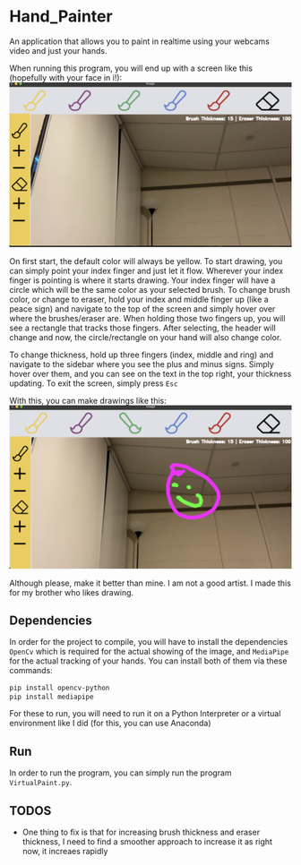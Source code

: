 # Hand_Painter

An application that allows you to paint in realtime using your webcams video and just your hands.

When running this program, you will end up with a screen like this (hopefully with your face in i!):
![Initial screen](image.png)

On first start, the default color will always be yellow. To start drawing, you can simply point your index finger and just let it flow. Wherever your index finger is pointing is where it starts drawing. Your index finger will have a circle which will be the same color as your selected brush. To change brush color, or change to eraser, hold your index and middle finger up (like a peace sign) and navigate to the top of the screen and simply hover over where the brushes/eraser are. When holding those two fingers up, you will see a rectangle that tracks those fingers. After selecting, the header will change and now, the circle/rectangle on your hand will also change color.

To change thickness, hold up three fingers (index, middle and ring) and navigate to the sidebar where you see the plus and minus signs. Simply hover over them, and you can see on the text in the top right, your thickness updating. To exit the screen, simply press `Esc`

With this, you can make drawings like this:
![A smiley face](image-1.png)

Although please, make it better than mine. I am not a good artist. I made this for my brother who likes drawing.

## Dependencies

In order for the project to compile, you will have to install the dependencies `OpenCv` which is required for the actual showing of the image, and `MediaPipe` for the actual tracking of your hands. You can install both of them via these commands:

```
pip install opencv-python
pip install mediapipe
```

For these to run, you will need to run it on a Python Interpreter or a virtual environment like I did (for this, you can use Anaconda)

## Run

In order to run the program, you can simply run the program `VirtualPaint.py`.

## TODOS

- One thing to fix is that for increasing brush thickness and eraser thickness, I need to find a smoother approach to increase it as right now, it increaes rapidly
